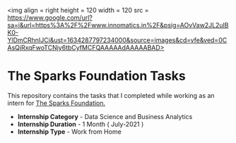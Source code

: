 <img align = right height = 120 width = 120 src = https://www.google.com/url?sa=i&url=https%3A%2F%2Fwww.innomatics.in%2F&psig=AOvVaw2JL2ulBK0-YlDmCRhnIJCi&ust=1634287797234000&source=images&cd=vfe&ved=0CAsQjRxqFwoTCNjy6tbCyfMCFQAAAAAdAAAAABAD>

#  The Sparks Foundation Tasks


This repository contains the tasks that I completed while working as an intern for [The Sparks Foundation.](https://www.thesparksfoundationsingapore.org/)
- **Internship Category** - Data Science and Business Analytics
- **Internship Duration** - 1 Month ( July-2021 )
- **Internship Type** - Work from Home
